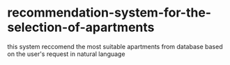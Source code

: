 # recommendation-system-for-the-selection-of-apartments
this system reccomend the most  suitable apartments from database based on the user's request in natural language
